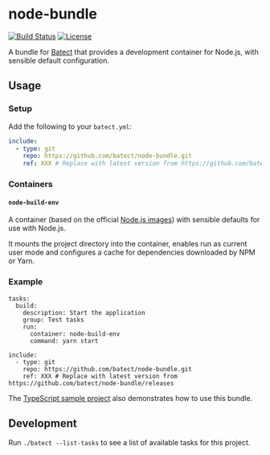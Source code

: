 # node-bundle

[![Build Status](https://img.shields.io/github/workflow/status/batect/node-bundle/Pipeline/main)](https://github.com/batect/node-bundle/actions?query=workflow%3APipeline+branch%3Amain)
[![License](https://img.shields.io/github/license/batect/node-bundle.svg)](https://opensource.org/licenses/Apache-2.0)

A bundle for [Batect](https://batect.dev) that provides a development container for Node.js, with sensible default configuration.

## Usage

### Setup

Add the following to your `batect.yml`:

```yaml
include:
  - type: git
    repo: https://github.com/batect/node-bundle.git
    ref: XXX # Replace with latest version from https://github.com/batect/node-bundle/releases
```

### Containers

#### `node-build-env`

A container (based on the official [Node.js images](https://hub.docker.com/_/node)) with sensible defaults for use with Node.js.

It mounts the project directory into the container, enables run as current user mode and configures a cache for dependencies downloaded by NPM or Yarn.

### Example

```
tasks:
  build:
    description: Start the application
    group: Test tasks
    run:
      container: node-build-env
      command: yarn start

include:
  - type: git
    repo: https://github.com/batect/node-bundle.git
    ref: XXX # Replace with latest version from https://github.com/batect/node-bundle/releases
```

The [TypeScript sample project](https://github.com/batect/batect-sample-typescript) also demonstrates how to use this bundle.

## Development

Run `./batect --list-tasks` to see a list of available tasks for this project.
